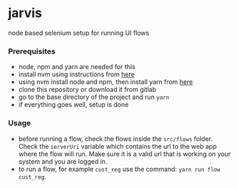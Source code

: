 # jarvis

node based selenium setup for running UI flows


### Prerequisites

- node, npm and yarn are needed for this
- install nvm using instructions from [here](https://github.com/nvm-sh/nvm)
- using nvm install node and npm, then install yarn from [here](https://yarnpkg.com/lang/en/docs/install/#mac-stable)
- clone this repository or download it from gitlab
- go to the base directory of the project and run `yarn`
- if everything goes well, setup is done


### Usage

- before running a flow, check the flows inside the `src/flows` folder. Check the `serverUri` variable which contains the url to the web app where the flow will run. Make sure it is a valid url that is working on your system and you are logged in.
- to run a flow, for example `cust_reg` use the command: `yarn run flow cust_reg`.
